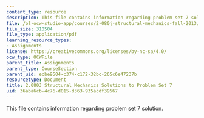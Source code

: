```yaml
---
content_type: resource
description: This file contains information regarding problem set 7 solution.
file: /ol-ocw-studio-app/courses/2-080j-structural-mechanics-fall-2013/36aba6cb4c76d015d363935acdf39567_MIT2_080JF13_ProbSet_7_Sol.pdf
file_size: 310504
file_type: application/pdf
learning_resource_types:
- Assignments
license: https://creativecommons.org/licenses/by-nc-sa/4.0/
ocw_type: OCWFile
parent_title: Assignments
parent_type: CourseSection
parent_uid: ecbe9504-c374-c172-32bc-265c6e47237b
resourcetype: Document
title: 2.080J Structural Mechanics Solutions to Problem Set 7
uid: 36aba6cb-4c76-d015-d363-935acdf39567
---
```

This file contains information regarding problem set 7 solution.